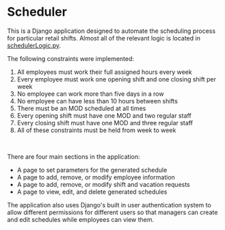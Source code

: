 # Scheduler

This is a Django application designed to automate the scheduling process for particular retail shifts. Almost all of the relevant logic is located in [schedulerLogic.py](https://github.com/TomBombadilV/scheduler/blob/master/scheduler/schedulerLogic.py). 

The following constraints were implemented:
1. All employees must work their full assigned hours every week
2. Every employee must work one opening shift and one closing shift per week
3. No employee can work more than five days in a row
4. No employee can have less than 10 hours between shifts
5. There must be an MOD scheduled at all times
6. Every opening shift must have one MOD and two regular staff
7. Every closing shift must have one MOD and three regular staff
8. All of these constraints must be held from week to week

<br>

There are four main sections in the application:
* A page to set parameters for the generated schedule
* A page to add, remove, or modify employee information
* A page to add, remove, or modify shift and vacation requests
* A page to view, edit, and delete generated schedules

The application also uses Django's built in user authentication system to allow different permissions for different users so that managers can create and edit schedules while employees can view them.

